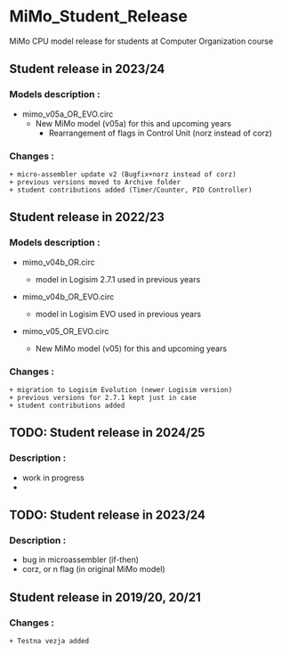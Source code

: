 # MiMo_Student_Release
MiMo CPU model release for students at Computer Organization course 

## Student release in 2023/24

### Models description :

- mimo_v05a_OR_EVO.circ   
  - New MiMo model (v05a) for this and upcoming years
    - Rearrangement of flags in Control Unit (norz instead of corz)

### Changes :
    + micro-assembler update v2 (Bugfix+norz instead of corz)
    + previous versions moved to Archive folder
    + student contributions added (Timer/Counter, PIO Controller)


## Student release in 2022/23

### Models description :

 - mimo_v04b_OR.circ      
   - model in Logisim 2.7.1 used in previous years

- mimo_v04b_OR_EVO.circ  
  - model in Logisim EVO used in previous years

- mimo_v05_OR_EVO.circ   
  - New MiMo model (v05) for this and upcoming years

### Changes :
    + migration to Logisim Evolution (newer Logisim version)
    + previous versions for 2.7.1 kept just in case
    + student contributions added

## TODO: Student release in 2024/25

### Description :

 - work in progress
-   
## TODO: Student release in 2023/24

### Description :

 - bug in microassembler (if-then)
 - corz, or n flag (in original MiMo model)      

## Student release in 2019/20, 20/21

### Changes :
    + Testna vezja added 


